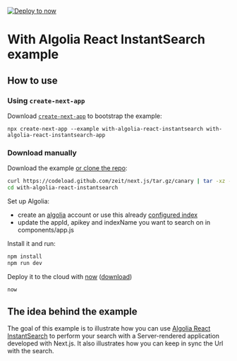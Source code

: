 [![Deploy to now](https://deploy.now.sh/static/button.svg)](https://deploy.now.sh/?repo=https://github.com/zeit/next.js/tree/master/examples/with-algolia-react-instantsearch)

# With Algolia React InstantSearch example

## How to use

### Using `create-next-app`

Download [`create-next-app`](https://github.com/segmentio/create-next-app) to bootstrap the example:

```
npx create-next-app --example with-algolia-react-instantsearch with-algolia-react-instantsearch-app
```

### Download manually

Download the example [or clone the repo](https://github.com/zeit/next.js):

```bash
curl https://codeload.github.com/zeit/next.js/tar.gz/canary | tar -xz --strip=2 next.js-canary/examples/with-algolia-react-instantsearch
cd with-algolia-react-instantsearch
```

Set up Algolia:
- create an [algolia](https://www.algolia.com/) account or use this already [configured index](https://community.algolia.com/react-instantsearch/Getting_started.html#before-we-start)
- update the appId, apikey and indexName you want to search on in components/app.js

Install it and run:

```bash
npm install
npm run dev
```

Deploy it to the cloud with [now](https://zeit.co/now) ([download](https://zeit.co/download))

```bash
now
```

## The idea behind the example
The goal of this example is to illustrate how you can use [Algolia React InstantSearch](https://community.algolia.com/react-instantsearch/) to perform
your search with a Server-rendered application developed with Next.js. It also illustrates how you 
can keep in sync the Url with the search. 
